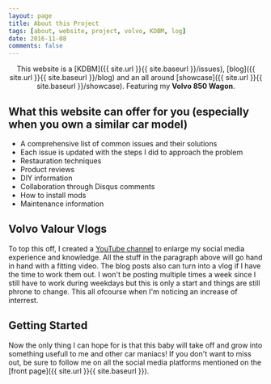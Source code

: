 ```yaml
---
layout: page
title: About this Project
tags: [about, website, project, volvo, KDBM, log]
date: 2016-11-08
comments: false
---
```

    
<center>This website is a [KDBM]({{ site.url }}{{ site.baseurl }}/issues), [blog]({{ site.url }}{{ site.baseurl }}/blog) and an all around [showcase]({{ site.url }}{{ site.baseurl }}/showcase). Featuring my <b>Volvo 850 Wagon</b>.</center>

## What this website can offer for you (especially when you own a similar car model)
* A comprehensive list of common issues and their solutions
* Each issue is updated with the steps I did to approach the problem
* Restauration techniques
* Product reviews
* DIY information
* Collaboration through Disqus comments
* How to install mods
* Maintenance information

## Volvo Valour Vlogs
To top this off, I created a [YouTube channel](https://www.youtube.com/channel/UCRtdHn14S8pudL77Mb-hznQ) to enlarge my social media experience and knowledge. 
All the stuff in the paragraph above will go hand in hand with a fitting video.
The blog posts also can turn into a vlog if I have the time to work them out.
I won't be posting multiple times a week since I still have to work during weekdays but this is only a start and things are still phrone to change.
This all ofcourse when I'm noticing an increase of interrest.

## Getting Started

Now the only thing I can hope for is that this baby will take off and grow into something usefull to me and other car maniacs!
If you don't want to miss out, be sure to follow me on all the social media platforms mentioned on the [front page]({{ site.url }}{{ site.baseurl }}).